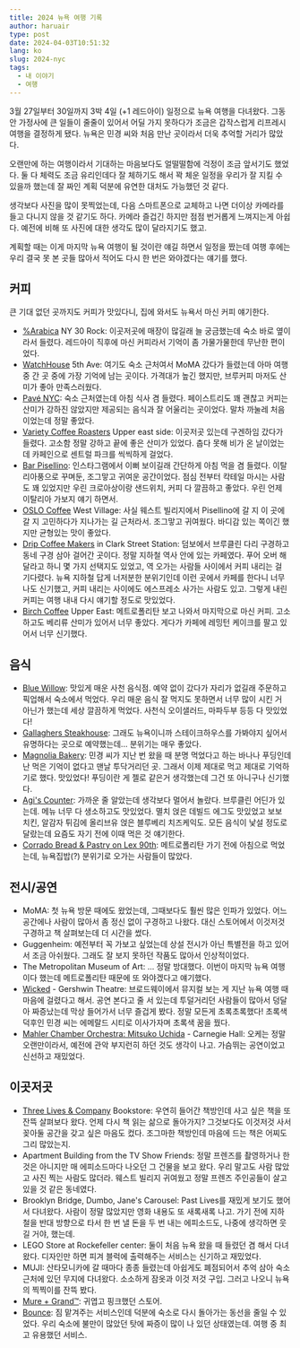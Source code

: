 ```yaml
---
title: 2024 뉴욕 여행 기록
author: haruair
type: post
date: 2024-04-03T10:51:32
lang: ko
slug: 2024-nyc
tags:
  - 내 이야기
  - 여행 
---
```


3월 27일부터 30일까지 3박 4일 (+1 레드아이) 일정으로 뉴욕 여행을 다녀왔다.
그동안 가정사에 큰 일들이 줄줄이 있어서 어딜 가지 못하다가 조금은 갑작스럽게
리프레시 여행을 결정하게 됐다. 뉴욕은 민경 씨와 처음 만난 곳이라서 더욱 추억할
거리가 많았다.

오랜만에 하는 여행이라서 기대하는 마음보다도 얼떨떨함에 걱정이 조금 앞서기도
했었다. 둘 다 체력도 조금 유리인데다 잘 체하기도 해서 꽉 체운 일정을 우리가 잘
지킬 수 있을까 했는데 잘 짜인 계획 덕분에 유연한 대처도 가능했던 것 같다.

생각보다 사진을 많이 못찍었는데, 다음 스마트폰으로 교체하고 나면 더이상 카메라를
들고 다니지 않을 것 같기도 하다. 카메라 즐겁긴 하지만 점점 번거롭게 느껴지는게
아쉽다. 예전에 비해 또 사진에 대한 생각도 많이 달라지기도 했고.

계획할 때는 이게 마지막 뉴욕 여행이 될 것이란 얘길 하면서 일정을 짰는데 여행
후에는 우리 결국 못 본 곳들 많아서 적어도 다시 한 번은 와야겠다는 얘기를 했다.

## 커피

큰 기대 없던 곳까지도 커피가 맛있다니, 집에 와서도 뉴욕서 마신 커피 얘기한다.

- [%Arabica][3] NY 30 Rock: 이곳저곳에 매장이 많길래 늘 궁금했는데 숙소 바로
  옆이라서 들렸다. 레드아이 직후에 마신 커피라서 기억이 좀 가물가물한데
  무난한 편이었다.
- [WatchHouse][4] 5th Ave: 여기도 숙소 근처여서 MoMA 갔다가 들렸는데 아마 여행
  중 간 곳 중에 가장 기억에 남는 곳이다. 가격대가 높긴 했지만, 브루커피 마저도
  산미가 좋아 만족스러웠다.
- [Pavé NYC][5]: 숙소 근처였는데 아침 식사 겸 들렸다. 페이스트리도 꽤 괜찮고
  커피는 산미가 강하진 않았지만 제공되는 음식과 잘 어울리는 곳이었다. 말차
  까눌레 처음이었는데 정말 좋았다.
- [Variety Coffee Roasters][6] Upper east side: 이곳저곳 있는데 구겐하임 갔다가
  들렸다. 고소함 정말 강하고 끝에 좋은 산미가 있었다. 춥다 못해 비가 온
  날이었는데 카페인으로 센트럴 파크를 씩씩하게 걸었다.
- [Bar Pisellino][7]: 인스타그램에서 이뻐 보이길래 간단하게 아침 먹을 겸 들렸다.
  이탈리아풍으로 꾸며둔, 조그맣고 귀여운 공간이었다. 점심 전부터 칵테일 마시는
  사람도 꽤 있었지만 우린 크로아상이랑 샌드위치, 커피 다 깔끔하고 좋았다. 우린
  언제 이탈리아 가보지 얘기 하면서.
- [OSLO Coffee][8] West Village: 사실 웨스트 빌리지에서 Pisellino에 갈 지 이
  곳에 갈 지 고민하다가 지나가는 길 근처라서. 조그맣고 귀여웠다. 바디감 있는
  쪽이긴 했지만 균형있는 맛이 좋았다.
- [Drip Coffee Makers][9] in Clark Street Station: 덤보에서 브루클린 다리
  구경하고 동네 구경 삼아 걸어간 곳이다. 정말 지하철 역사 안에 있는 카페였다.
  푸어 오버 해달라고 하니 몇 가지 선택지도 있었고, 역 오가는 사람들 사이에서
  커피 내리는 걸 기다렸다. 뉴욕 지하철 답게 너저분한 분위기인데 이런 곳에서
  카페를 한다니 너무나도 신기했고, 커피 내리는 사이에도 에스프레소 사가는 사람도
  있고. 그렇게 내린 커피는 여행 내내 다시 얘기할 정도로 맛있었다.
- [Birch Coffee][10] Upper East: 메트로폴리탄 보고 나와서 마지막으로 마신 커피.
  고소하고도 베리류 산미가 있어서 너무 좋았다. 게다가 카페에 레밍턴 케이크를
  팔고 있어서 너무 신기했다.

## 음식

- [Blue Willow][11]: 맛있게 매운 사천 음식점. 예약 없이 갔다가 자리가 없길래
  주문하고 픽업해서 숙소에서 먹었다. 우리 매운 음식 잘 먹지도 못하면서 너무 많이
  시킨 거 아닌가 했는데 세상 깔끔하게 먹었다. 사천식 오이샐러드, 마파두부 등등 다
  맛있었다!
- [Gallaghers Steakhouse][12]: 그래도 뉴욕이니까 스테이크하우스를 가봐야지
  싶어서 유명하다는 곳으로 예약했는데... 분위기는 매우 좋았다.
- [Magnolia Bakery][13]: 민경 씨가 지난 번 왔을 때 분명 먹었다고 하는 바나나
  푸딩인데 난 먹은 기억이 없다고 맨날 투닥거리던 곳. 그래서 이제 제대로 먹고
  제대로 기억하기로 했다. 맛있었다! 푸딩이란 게 젤로 같은거 생각했는데 그건 또
  아니구나 신기했다.
- [Agi's Counter][14]: 가까운 줄 알았는데 생각보다 멀어서 놀랐다. 브루클린
  어딘가 있는데. 메뉴 너무 다 생소하고도 맛있었다. 멸치 얹은 데빌드 에그도
  맛있었고 보보 치킨, 알감자 튀김에 올리브유 얹은 블루베리 치즈케익도. 모든
  음식이 낯설 정도로 달랐는데 요즘도 자기 전에 이때 먹은 것 얘기한다.
- [Corrado Bread & Pastry on Lex 90th][15]: 메트로폴리탄 가기 전에 아침으로
  먹었는데, 뉴욕집밥(?) 분위기로 오가는 사람들이 많았다.

## 전시/공연

- MoMA: 첫 뉴욕 방문 때에도 왔었는데, 그때보다도 훨씬 많은 인파가 있었다. 어느
  공간에나 사람이 많아서 좀 정신 없이 구경하고 나왔다. 대신 스토어에서 이것저것
  구경하고 책 살펴보는데 더 시간을 썼다.
- Guggenheim: 예전부터 꼭 가보고 싶었는데 상설 전시가 아닌 특별전을 하고 있어서
  조금 아쉬웠다. 그래도 잘 보지 못하던 작품도 많아서 인상적이었다.
- The Metropolitan Museum of Art: ... 정말 방대했다. 이번이 마지막 뉴욕 여행이다
  했는데 메트로폴리탄 때문에 또 와야겠다고 얘기했다.
- [Wicked][1] - Gershwin Theatre: 브로드웨이에서 뮤지컬 보는 게 지난 뉴욕 여행
  때 마음에 걸렸다고 해서. 공연 본다고 줄 서 있는데 투덜거리던 사람들이 많아서
  덩달아 짜증났는데 막상 들어가서 너무 즐겁게 봤다. 정말 모든게 초록초록했다!
  초록색 덕후인 민경 씨는 에메랄드 시티로 이사가자며 초록색 꿈을 꿨다.
- [Mahler Chamber Orchestra: Mitsuko Uchida][2] - Carnegie Hall: 오케는 정말
  오랜만이라서, 예전에 관악 부지런히 하던 것도 생각이 나고.  가슴뛰는 공연이었고
  신선하고 재밌었다.

## 이곳저곳

- [Three Lives & Company][17] Bookstore: 우연히 들어간 책방인데 사고 싶은 책을
  또 잔뜩 살펴보다 왔다. 언제 다시 책 읽는 삶으로 돌아가지? 그것보다도 이것저것
  사서 꽂아둘 공간을 갖고 싶은 마음도 컸다. 조그마한 책방인데 마음에 드는 책은
  어찌도 그리 많았는지.
- Apartment Building from the TV Show Friends: 정말 프렌즈를 촬영하거나 한 것은
  아니지만 매 에피소드마다 나오던 그 건물을 보고 왔다. 우리 말고도 사람 많았고
  사진 찍는 사람도 많더라. 웨스트 빌리지 귀여웠고 정말 프렌즈 주인공들이 살고
  있을 것 같은 동네였다.
- Brooklyn Bridge, Dumbo, Jane's Carousel: Past Lives를 재밌게 보기도 했어서
  다녀왔다. 사람이 정말 많았지만 영화 내용도 또 새록새록 나고. 가기 전에
  지하철을 반대 방향으로 타서 한 번 낼 돈을 두 번 내는 에피소드도, 나중에
  생각하면 웃길 거야, 했는데.
- LEGO Store at Rockefeller center: 둘이 처음 뉴욕 왔을 때 들렸던 겸 해서
  다녀왔다. 디자인만 하면 피겨 블럭에 출력해주는 서비스는 신기하고 재밌었다.
- MUJI: 산타모니카에 갈 때마다 종종 들렸는데 아쉽게도 폐점되어서 추억 삼아 숙소
  근처에 있던 무지에 다녀왔다. 소소하게 잠옷과 이것 저것 구입. 그러고 나오니
  뉴욕의 찍찍이를 잔뜩 봤다.
- [Mure + Grand™][16]: 귀엽고 핑크했던 스토어.
- [Bounce][18]: 짐 맡겨주는 서비스인데 덕분에 숙소로 다시 돌아가는 동선을 줄일
  수 있었다. 우리 숙소에 불만이 많았던 탓에 짜증이 많이 나 있던 상태였는데.
  여행 중 최고 유용했던 서비스.

[1]: https://wickedthemusical.com/
[2]: https://www.carnegiehall.org/Calendar/2024/03/28/Mahler-Chamber-Orchestra-Mitsuko-Uchida-Piano-and-Director-0800PM
[3]: https://arabica.coffee/en/location/arabica-new-york-30-rock/
[4]: https://watchhouse.com/
[5]: https://www.pave46.com/
[6]: https://varietycoffeeroasters.com/
[7]: https://barpisellino.com/
[8]: https://oslocoffee.com/
[9]: https://www.instagram.com/dripcoffeenyc
[10]: https://www.birchcoffee.com/
[11]: https://blue-willow.club/
[12]: https://www.gallaghersnysteakhouse.com/
[13]: https://www.magnoliabakery.com/
[14]: https://agiscounter.com/
[15]: https://www.google.com/maps/place/Corrado+Bread+%26+Pastry+on+Lex+90th/@40.7820874,-73.9535221,17z/data=!4m11!1m3!2m2!1sbagels!6e5!3m6!1s0x89c258a49c56aaab:0xff856b0b19774b27!8m2!3d40.7820874!4d-73.9535221!15sCgZiYWdlbHNaCCIGYmFnZWxzkgELcGFzdHJ5X3Nob3CaASNDaFpEU1VoTk1HOW5TMFZKUTBGblNVTTFOazlsYmtOQkVBReABAA!16s%2Fg%2F11h3vbwsdx?entry=ttu
[16]: https://mureandgrand.com/
[17]: http://threelives.com/
[18]: https://usebounce.com/

